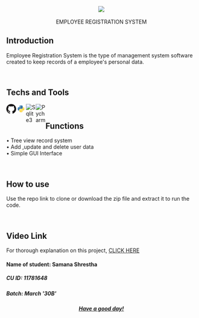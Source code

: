 <p align="center"><img src="https://github.com/Samana19/Studentmgmt/blob/1081f75e8365b84fcc393cfd06ec6201351f1335/students.ico" width="290"></p>

<p align="center">EMPLOYEE REGISTRATION SYSTEM</p>


## Introduction
Employee Registration System is the type of management system software created to keep records of a employee's personal data.


<br />

## Techs and Tools
<img align="left" alt="GitHub" width="26px" src="https://raw.githubusercontent.com/github/explore/78df643247d429f6cc873026c0622819ad797942/topics/github/github.png" />
<img align="left" alt="Python" width="26px" src="https://raw.githubusercontent.com/github/explore/80688e429a7d4ef2fca1e82350fe8e3517d3494d/topics/python/python.png" />
<img align="left" alt="Sqlite3" width="26px" src="https://www.google.com/url?sa=i&url=https%3A%2F%2Fcommons.wikimedia.org%2Fwiki%2FFile%3ASqlite-square-icon.svg&psig=AOvVaw3Y6mJ988hkrR6KVmKKUOeT&ust=1633386903549000&source=images&cd=vfe&ved=0CAsQjRxqFwoTCNiJlcWmr_MCFQAAAAAdAAAAABAD" />
<img align="left" alt="Pycharm" width="26px" src="https://cdn.jsdelivr.net/npm/simple-icons@v3/icons/pycharm.svg" />

 
<br />

## Functions
•	Tree view record system <br />
•	Add ,update and delete user data <br />
•	Simple GUI Interface <br />

<br />

## How to use
Use the repo link to clone or download the zip file and extract it to run the code.

<br />

## Video Link 

For thorough explanation on this project, [CLICK HERE](https://youtu.be/Drn2kfzqGmo)

#### Name of student: Samana Shrestha
##### CU ID: 11781648 
##### Batch: March '30B'


<p align="center"><b><u><i> Have a good day! </i></u></b><p>
   
